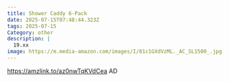 ```yaml
---
title: Shower Caddy 6-Pack
date: 2025-07-15T07:48:44.323Z
tags: 2025-07-15
Category: other
description: |
  19.xx
image: https://m.media-amazon.com/images/I/81c1GXdVzML._AC_SL1500_.jpg
---
```

https://amzlink.to/az0nwTqKVdCea
AD
